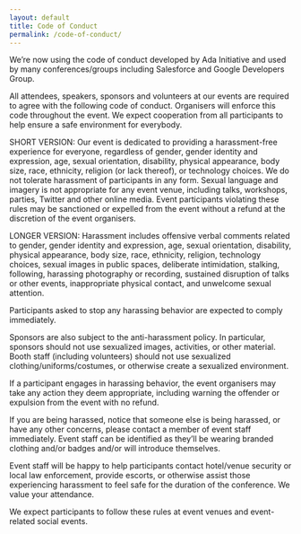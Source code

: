 ```yaml
---
layout: default
title: Code of Conduct
permalink: /code-of-conduct/
---
```


We’re now using the code of conduct developed by Ada Initiative and used by many conferences/groups including Salesforce and Google Developers Group.

All attendees, speakers, sponsors and volunteers at our events are required to agree with the following code of conduct. Organisers will enforce this code throughout the event. We expect cooperation from all participants to help ensure a safe environment for everybody.

SHORT VERSION: Our event is dedicated to providing a harassment-free experience for everyone, regardless of gender, gender identity and expression, age, sexual orientation, disability, physical appearance, body size, race, ethnicity, religion (or lack thereof), or technology choices. We do not tolerate harassment of participants in any form. Sexual language and imagery is not appropriate for any event venue, including talks, workshops, parties, Twitter and other online media. Event participants violating these rules may be sanctioned or expelled from the event without a refund at the discretion of the event organisers.

LONGER VERSION: Harassment includes offensive verbal comments related to gender, gender identity and expression, age, sexual orientation, disability, physical appearance, body size, race, ethnicity, religion, technology choices, sexual images in public spaces, deliberate intimidation, stalking, following, harassing photography or recording, sustained disruption of talks or other events, inappropriate physical contact, and unwelcome sexual attention.

Participants asked to stop any harassing behavior are expected to comply immediately.

Sponsors are also subject to the anti-harassment policy. In particular, sponsors should not use sexualized images, activities, or other material. Booth staff (including volunteers) should not use sexualized clothing/uniforms/costumes, or otherwise create a sexualized environment.

If a participant engages in harassing behavior, the event organisers may take any action they deem appropriate, including warning the offender or expulsion from the event with no refund.

If you are being harassed, notice that someone else is being harassed, or have any other concerns, please contact a member of event staff immediately. Event staff can be identified as they’ll be wearing branded clothing and/or badges and/or will introduce themselves.

Event staff will be happy to help participants contact hotel/venue security or local law enforcement, provide escorts, or otherwise assist those experiencing harassment to feel safe for the duration of the conference. We value your attendance.

We expect participants to follow these rules at event venues and event-related social events.
